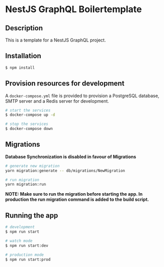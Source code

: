 # NestJS GraphQL Boilertemplate

## Description

This is a template for a NestJS GraphQL project.

## Installation

```bash
$ npm install
```

## Provision resources for development

A `docker-compose.yml` file is provided to provision a PostgreSQL database, SMTP server and a Redis server for development.

```bash
# start the services
$ docker-compose up -d

# stop the services
$ docker-compose down
```

## Migrations

<b>Database Synchronization is disabled in favour of Migrations</b>

```bash
# generate new migration
yarn migration:generate -- db/migrations/NewMigration

# run migration
yarn migration:run
```

<b>NOTE: Make sure to run the migration before starting the app. In production the run migration command is added to the build script.</b>

## Running the app

```bash
# development
$ npm run start

# watch mode
$ npm run start:dev

# production mode
$ npm run start:prod
```

